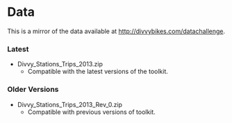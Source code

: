# Data

This is a mirror of the data available at <http://divvybikes.com/datachallenge>.

### Latest

- Divvy_Stations_Trips_2013.zip
    - Compatible with the latest versions of the toolkit.     

### Older Versions

- Divvy_Stations_Trips_2013_Rev_0.zip
    - Compatible with previous versions of toolkit.   